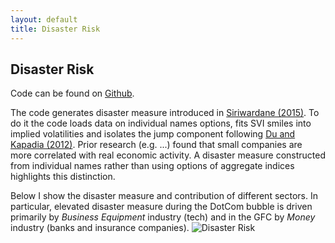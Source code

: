 ```yaml
---
layout: default
title: Disaster Risk
---
```


## Disaster Risk

Code can be found on [Github](https://github.com/rsigalov/disaster-risk-revision).

The code generates disaster measure introduced in [Siriwardane (2015)](https://www.hbs.edu/faculty/Publication%20Files/16-061_797fe134-9faa-4a5f-be41-1f1e5bebddcb.pdf). To do it
the code loads data on individual names options, fits SVI smiles into implied
volatilities and isolates the jump component following
[Du and Kapadia (2012)](https://people.umass.edu/nkapadia/docs/Du_Kapadia_August2012.pdf).
Prior research (e.g. ...) found that small companies are
more correlated with real economic activity. A disaster measure constructed from
individual names rather than using options of aggregate indices highlights this
distinction.

Below I show the disaster measure and contribution of different sectors. In
particular, elevated disaster measure during the DotCom bubble is driven
primarily by *Business Equipment* industry (tech) and in the GFC by *Money*
industry (banks and insurance companies).
![Disaster Risk]({{site.url}}/assets/images/disaster_risk.png)
